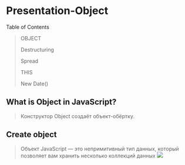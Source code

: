 # Presentation-Object

Table of Contents

>OBJECT
>
>Destructuring
>
>Spread
>
>THIS
>
>New Date()

## What is Object in JavaScript?
>Конструктор Object создаёт объект-обёртку.

## Create object
>Объект JavaScript — это непримитивный тип данных, который позволяет вам хранить несколько коллекций данных
![](https://camo.githubusercontent.com/591fcf6923b35f65cbc396c3cf64c5982a118c7c3a1e84b929b742a59114de03/68747470733a2f2f617661746172732e6d64732e79616e6465782e6e65742f693f69643d316563613237383030343733313339643363356435326265383436326336636636333538666566662d373636343038392d696d616765732d7468756d6273266e3d3133)